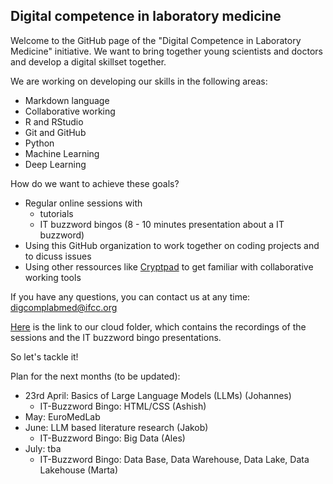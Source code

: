 ## Digital competence in laboratory medicine

Welcome to the GitHub page of the "Digital Competence in Laboratory Medicine" initiative. We want to bring together young scientists and doctors and develop a digital skillset together.

We are working on developing our skills in the following areas:
- Markdown language
- Collaborative working
- R and RStudio
- Git and GitHub
- Python
- Machine Learning
- Deep Learning

How do we want to achieve these goals?
- Regular online sessions with
  - tutorials
  - IT buzzword bingos (8 - 10 minutes presentation about a IT buzzword)
- Using this GitHub organization to work together on coding projects and to dicuss issues
- Using other ressources like [Cryptpad](https://cryptpad.fr/) to get familiar with collaborative working tools

If you have any questions, you can contact us at any time: digcomplabmed@ifcc.org

[Here](https://1drv.ms/f/c/0fd061f944a3fbfa/Evr7o0T5YdAggA-eFQMAAAABQUmHvjoggD__g9vFz4agbA?e=PhOjXs) is the link to our cloud folder, which contains the recordings of the sessions and the IT buzzword bingo presentations.

So let's tackle it!

Plan for the next months (to be updated):
- 23rd April: Basics of Large Language Models (LLMs) (Johannes)
  - IT-Buzzword Bingo: HTML/CSS (Ashish)  
- May: EuroMedLab
- June: LLM based literature research (Jakob)
  - IT-Buzzword Bingo: Big Data (Ales)
- July: tba
  - IT-Buzzword Bingo: Data Base, Data Warehouse, Data Lake, Data Lakehouse (Marta)
